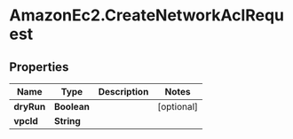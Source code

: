 # AmazonEc2.CreateNetworkAclRequest

## Properties

Name | Type | Description | Notes
------------ | ------------- | ------------- | -------------
**dryRun** | **Boolean** |  | [optional] 
**vpcId** | **String** |  | 


